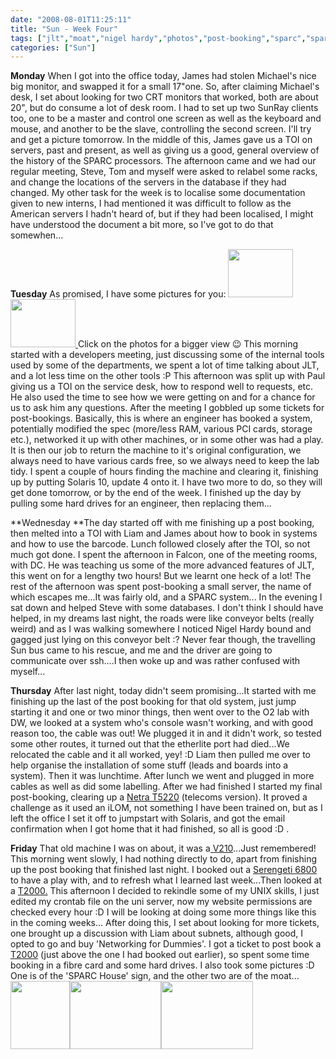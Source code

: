 ```yaml
---
date: "2008-08-01T11:25:11"
title: "Sun - Week Four"
tags: ["jlt","moat","nigel hardy","photos","post-booking","sparc","spark","Sun","work"]
categories: ["Sun"]
---
```


**Monday**
When I got into the office today, James had stolen Michael's nice big monitor, and swapped it for a small 17"one. So, after claiming Michael's desk, I set about looking for two CRT monitors that worked, both are about 20", but do consume a lot of desk room. I had to set up two SunRay clients too, one to be a master and control one screen as well as the keyboard and mouse, and another to be the slave, controlling the second screen. I'll try and get a picture tomorrow.
In the middle of this, James gave us a TOI on servers, past and present, as well as giving us a good, general overview of the history of the SPARC processors.
The afternoon came and we had our regular meeting, Steve, Tom and myself were asked to relabel some racks, and change the locations of the servers in the database if they had changed. My other task for the week is to localise some documentation given to new interns, I had mentioned it was difficult to follow as the American servers I hadn't heard of, but if they had been localised, I might have understood the document a bit more, so I've got to do that somewhen...

**Tuesday**
As promised, I have some pictures for you:
[<img src="http://i9.photobucket.com/albums/a55/forquare/blog/DSC00142.jpg" width="104" height="77" class="alignnone" />][1][<img src="http://i9.photobucket.com/albums/a55/forquare/blog/DSC00144.jpg" width="104" height="77" class="alignnone" />
][2]Click on the photos for a bigger view :wink:
This morning started with a developers meeting, just discussing some of the internal tools used by some of the departments, we spent a lot of time talking about JLT, and a lot less time on the other tools :P
This afternoon was split up with Paul giving us a TOI on the service desk, how to respond well to requests, etc. He also used the time to see how we were getting on and for a chance for us to ask him any questions. After the meeting I gobbled up some tickets for post-bookings. Basically, this is where an engineer has booked a system, potentially modified the spec (more/less RAM, various PCI cards, storage etc.), networked it up with other machines, or in some other was had a play. It is then our job to return the machine to it's original configuration, we always need to have various cards free, so we always need to keep the lab tidy. I spent a couple of hours finding the machine and clearing it, finishing up by putting Solaris 10, update 4 onto it. I have two more to do, so they will get done tomorrow, or by the end of the week.
I finished up the day by pulling some hard drives for an engineer, then replacing them...

**Wednesday
**The day started off with me finishing up a post booking, then melted into a TOI with Liam and James about how to book in systems and how to use the barcode. Lunch followed closely after the TOI, so not much got done.
I spent the afternoon in Falcon, one of the meeting rooms, with DC. He was teaching us some of the more advanced features of JLT, this went on for a lengthy two hours! But we learnt one heck of a lot!
The rest of the afternoon was spent post-booking a small server, the name of which escapes me...It was fairly old, and a SPARC system...
In the evening I sat down and helped Steve with some databases. I don't think I should have helped, in my dreams last night, the roads were like conveyor belts (really weird) and as I was walking somewhere I noticed Nigel Hardy bound and gagged just lying on this conveyor belt :? Never fear though, the travelling Sun bus came to his rescue, and me and the driver are going to communicate over ssh....I then woke up and was rather confused with myself...

**Thursday**
After last night, today didn't seem promising...It started with me finishing up the last of the post booking for that old system, just jump starting it and one or two minor things, then went over to the O2 lab with DW, we looked at a system who's console wasn't working, and with good reason too, the cable was out! We plugged it in and it didn't work, so tested some other routes, it turned out that the etherlite port had died...We relocated the cable and it all worked, yey! :D
Liam then pulled me over to help organise the installation of some stuff (leads and boards into a system). Then it was lunchtime.
After lunch we went and plugged in more cables as well as did some labelling. After we had finished I started my final post-booking, clearing up a [Netra T5220][3] (telecoms version). It proved a challenge as it used an iLOM, not something I have been trained on, but as I left the office I set it off to jumpstart with Solaris, and got the email confirmation when I got home that it had finished, so all is good :D .

**Friday**
That old machine I was on about, it was a[ V210][4]...Just remembered!
This morning went slowly, I had nothing directly to do, apart from finishing up the post booking that finished last night.
I booked out a [Serengeti 6800][5] to have a play with, and to refresh what I learned last week...Then looked at a [T2000.][6]
This afternoon I decided to rekindle some of my UNIX skills, I just edited my crontab file on the uni server, now my website permissions are checked every hour :D I will be looking at doing some more things like this in the coming weeks...
After doing this, I set about looking for more tickets, one brought up a discussion with Liam about subnets, although good, I opted to go and buy 'Networking for Dummies'. I got a ticket to post book a [T2000][7] (just above the one I had booked out earlier), so spent some time booking in a fibre card and some hard drives.
I also took some pictures :D One is of the 'SPARC House' sign, and the other two are of the moat...
[<img src="http://i9.photobucket.com/albums/a55/forquare/blog/DSC00145.jpg" width="95" height="109" class="alignnone" />][8][<img src="http://i9.photobucket.com/albums/a55/forquare/blog/DSC00147.jpg" width="146" height="109" class="alignnone" />][9][<img src="http://i9.photobucket.com/albums/a55/forquare/blog/DSC00146.jpg" width="147" height="109" class="alignnone" />][10]

  [1]: http://i9.photobucket.com/albums/a55/forquare/blog/DSC00142.jpg
  [2]: http://i9.photobucket.com/albums/a55/forquare/blog/DSC00144.jpg
  [3]: http://www.sun.com/servers/coolthreads/t5220/
  [4]: http://www.sun.com/servers/entry/v210/
  [5]: http://www.sun.com/servers/midrange/sunfire6800/
  [6]: http://www.sun.com/servers/coolthreads/t2000/
  [7]: http://www.sun.com/servers/coolthreads/t2000/
  [8]: http://i9.photobucket.com/albums/a55/forquare/blog/DSC00145.jpg
  [9]: http://i9.photobucket.com/albums/a55/forquare/blog/DSC00147.jpg
  [10]: http://i9.photobucket.com/albums/a55/forquare/blog/DSC00146.jpg
